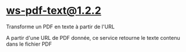 # ws-pdf-text@1.2.2

Transforme un PDF en texte à partir de l'URL

A partir d'une URL de PDF donnée, ce service retourne le texte contenu dans le fichier PDF
